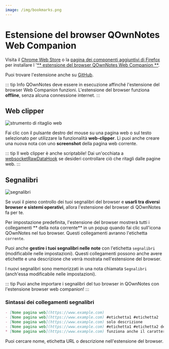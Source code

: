 ```yaml
---
image: /img/bookmarks.png
---
```


# Estensione del browser QOwnNotes Web Companion

Visita il [Chrome Web Store](https://chrome.google.com/webstore/detail/qownnotes-web-companion/pkgkfnampapjbopomdpnkckbjdnpkbkp) o la [pagina dei componenti aggiuntivi di Firefox](https://addons.mozilla.org/firefox/addon/qownnotes-web-companion) per installare l '[** estensione del browser QOwnNotes Web Companion **](https://github.com/qownnotes/web-companion/).

Puoi trovare l'estensione anche su [GitHub](https://github.com/qownnotes/web-companion/).

::: tip Info
QOwnNotes deve essere in esecuzione affinché l'estensione del browser Web Companion funzioni. L'estensione del browser funziona **offline**, senza alcuna connessione internet.
:::

## Web clipper

![strumento di ritaglio web](/img/web-clipper.png)

Fai clic con il pulsante destro del mouse su una pagina web o sul testo selezionato per utilizzare la funzionalità **web-clipper**. Lì puoi anche creare una nuova nota con uno **screenshot** della pagina web corrente.

::: tip
Il web clipper è anche scriptabile! Dai un'occhiata a [websocketRawDataHook](../scripting/hooks.md#websocketrawdatahook) se desideri controllare ciò che ritagli dalle pagine web.
:::

## Segnalibri

![segnalibri](/img/bookmarks.png)

Se vuoi il pieno controllo dei tuoi segnalibri del browser e **usarli tra diversi browser e sistemi operativi**, allora l'estensione del browser di QOwnNotes fa per te.

Per impostazione predefinita, l'estensione del browser mostrerà tutti i collegamenti ** della nota corrente** in un popup quando fai clic sull'icona QOwnNotes nel tuo browser. Questi collegamenti avranno l'etichetta `corrente`.

Puoi anche **gestire i tuoi segnalibri nelle note** con l'etichetta `segnalibri` (modificabile nelle impostazioni). Questi collegamenti possono anche avere etichette e una descrizione che verrà mostrata nell'estensione del browser.

I nuovi segnalibri sono memorizzati in una nota chiamata `Segnalibri` (anch'essa modificabile nelle impostazioni).

::: tip
Puoi anche importare i segnalibri del tuo browser in QOwnNotes con l'estensione browser web companion!
:::

### Sintassi dei collegamenti segnalibri

```markdown
- [Nome pagina web](https://www.example.com)
- [Nome pagina web](https://www.example.com) #etichetta1 #etichetta2
- [Nome pagina web](https://www.example.com) solo descrizione
- [Nome pagina web](https://www.example.com) #etichetta1 #etichetta2 descrizione e etichette
* [Nome pagina web](https://www.example.com) funziona anche il carattere lista alternativo
```

Puoi cercare nome, etichetta URL o descrizione nell'estensione del browser.
